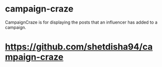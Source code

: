# campaign-craze

CampaignCraze is for displaying the posts that an influencer has added to a campaign.

# https://github.com/shetdisha94/campaign-craze
